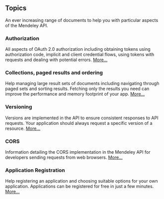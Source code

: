 ## Topics
An ever increasing range of documents to help you with particular aspects of the Mendeley API.

### Authorization
All aspects of OAuth 2.0 authorization including obtaining tokens using authorization code, implicit and client credential flows, using tokens with requests and dealing with potential errors. [More…](authorization_overview.html)

### Collections, paged results and ordering
Help managing large result sets of documents including navigating through paged sets and sorting results. Fetching only the results you need can improve the performance and memory footprint of your app. [More…](pagination.html)

### Versioning
Versions are implemented in the API to ensure consistent responses to API requests. Your application should always request a specific version of a resource. [More…](versioning.html)

### CORS
Information detailing the CORS implementation in the Mendeley API for developers sending requests from web browsers. [More…](cors.html)

### Application Registration
Help registering an application and choosing suitable options for your own application. Applications can be registered for free in just a few minutes. [More…](application_registration.html)
